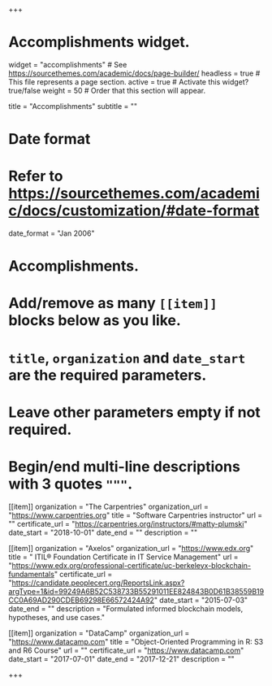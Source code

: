 +++
# Accomplishments widget.
widget = "accomplishments"  # See https://sourcethemes.com/academic/docs/page-builder/
headless = true  # This file represents a page section.
active = true  # Activate this widget? true/false
weight = 50  # Order that this section will appear.

title = "Accomplish&shy;ments"
subtitle = ""

# Date format
#   Refer to https://sourcethemes.com/academic/docs/customization/#date-format
date_format = "Jan 2006"

# Accomplishments.
#   Add/remove as many `[[item]]` blocks below as you like.
#   `title`, `organization` and `date_start` are the required parameters.
#   Leave other parameters empty if not required.
#   Begin/end multi-line descriptions with 3 quotes `"""`.

[[item]]
  organization = "The Carpentries"
  organization_url = "https://www.carpentries.org"
  title = "Software Carpentries instructor"
  url = ""
  certificate_url = "https://carpentries.org/instructors/#matty-plumski"
  date_start = "2018-10-01"
  date_end = ""
  description = ""

[[item]]
  organization = "Axelos"
  organization_url = "https://www.edx.org"
  title = " ITIL® Foundation Certificate in IT Service Management"
  url = "https://www.edx.org/professional-certificate/uc-berkeleyx-blockchain-fundamentals"
  certificate_url = "https://candidate.peoplecert.org/ReportsLink.aspx?argType=1&id=99249A6B52C538733B55291011EE824843B0D61B38559B19CC0A69AD290CDEB69298E66572424A92"
  date_start = "2015-07-03"
  date_end = ""
  description = "Formulated informed blockchain models, hypotheses, and use cases."
  
[[item]]
  organization = "DataCamp"
  organization_url = "https://www.datacamp.com"
  title = "Object-Oriented Programming in R: S3 and R6 Course"
  url = ""
  certificate_url = "https://www.datacamp.com"
  date_start = "2017-07-01"
  date_end = "2017-12-21"
  description = ""

+++
